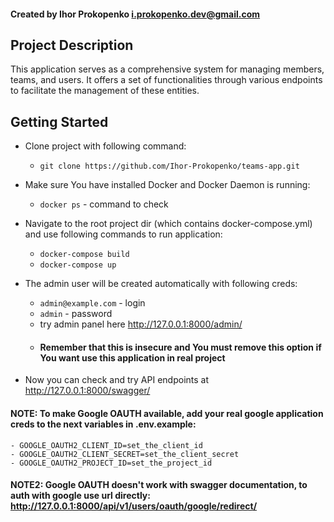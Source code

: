 #### Created by Ihor Prokopenko <i.prokopenko.dev@gmail.com>

## Project Description
This application serves as a comprehensive system for managing members, teams, and users. It offers a set of functionalities through various endpoints to facilitate the management of these entities.

## Getting Started

- Clone project with following command:
    - ```git clone https://github.com/Ihor-Prokopenko/teams-app.git```

    
- Make sure You have installed Docker and Docker Daemon is running:
    - ```docker ps``` - command to check


- Navigate to the root project dir (which contains docker-compose.yml) and use following commands to run application:
    - ```docker-compose build```
    - ```docker-compose up```


- The admin user will be created automatically with following creds:
    - ```admin@example.com``` - login
    - ```admin``` - password
    - try admin panel here http://127.0.0.1:8000/admin/
    - #### Remember that this is insecure and You must remove this option if You want use this application in real project

- Now you can check and try API endpoints at http://127.0.0.1:8000/swagger/

#### NOTE: To make Google OAUTH available, add your real google application creds to the next variables in .env.example:
    - GOOGLE_OAUTH2_CLIENT_ID=set_the_client_id
    - GOOGLE_OAUTH2_CLIENT_SECRET=set_the_client_secret
    - GOOGLE_OAUTH2_PROJECT_ID=set_the_project_id

#### NOTE2: Google OAUTH doesn't work with swagger documentation, to auth with google use url directly: http://127.0.0.1:8000/api/v1/users/oauth/google/redirect/ 




